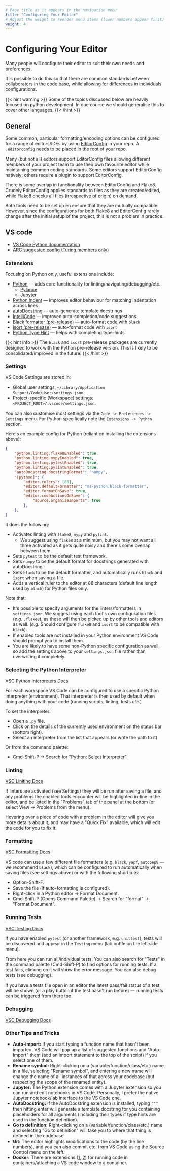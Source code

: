 ```yaml
---
# Page title as it appears in the navigation menu
title: "Configuring Your Editor"
# Adjust the weight to reorder menu items (lower numbers appear first)
weight: 4
---
```


# Configuring Your Editor

Many people will configure their editor to suit their own needs and preferences.

It is possible to do this so that there are common standards between collaborators in the code base, while allowing for differences in individuals' configurations.

{{< hint warning >}}
Some of the topics discussed below are heavily focused on python development. In due course we should generalise this to cover other languages.
{{< /hint >}}

## General

Some common, particular formatting/encoding options can be configured for a range of editors/IDEs by using [EditorConfig](https://editorconfig.org) in your repo.
A `.editorconfig` needs to be placed in the root of your repo.

Many (but not all) editors support EditorConfig files allowing different members of your project team to use their own favourite editor while maintaining common coding standards.
Some editors support EditorConfig natively; others require a plugin to support EditorConfig.

There is some overlap in functionality between EditorConfig and Flake8.
Crudely EditorConfig applies standards to files as they are created/edited, while Flake8 checks all files (irrespective of origin) on demand.

Both tools need to be set up en ensure that they are mutually compatible.
However, since the configurations for both Flake8 and EditorConfig rarely change after the initial setup of the project, this is not a problem in practice.

## VS code

- [VS Code Python documentation](https://code.visualstudio.com/docs/python/python-tutorial)
- [ARC suggested config (Turing members only)](https://github.com/alan-turing-institute/ARC/blob/master/IDE/vscode/README.md)

### Extensions

Focusing on Python only, useful extensions include:

- [Python](https://marketplace.visualstudio.com/items?itemName=ms-python.python) — adds core functionality for linting/navigating/debugging/etc.
  - [Pylance](https://marketplace.visualstudio.com/items?itemName=ms-python.vscode-pylance)
  - [Jupyter](https://marketplace.visualstudio.com/items?itemName=ms-toolsai.jupyter)
- [Python Indent](https://marketplace.visualstudio.com/items?itemName=KevinRose.vsc-python-indent) — improves editor behaviour for matching indentation across lines
- [autoDocstring](https://marketplace.visualstudio.com/items?itemName=njpwerner.autodocstring) — auto-generate template docstrings
- [IntelliCode](https://marketplace.visualstudio.com/items?itemName=VisualStudioExptTeam.vscodeintellicode) — improved auto-completion/code suggestions
- [Black formatter (pre-release)](https://marketplace.visualstudio.com/items?itemName=ms-python.black-formatter) — auto-format code with `black`
- [isort (pre-release)](https://marketplace.visualstudio.com/items?itemName=ms-python.isort) — auto-format code with `isort`
- [Python Type Hint](https://marketplace.visualstudio.com/items?itemName=njqdev.vscode-python-typehint) — helps with completing type-hints

{{< hint info >}}
The `black` and `isort` pre-release packages are currently designed to work with the Python pre-release version. This is likely to be consolidated/improved in the future.
{{< /hint >}}

### Settings

VS Code Settings are stored in:

- Global user settings: `~/Library/Application Support/Code/User/settings.json`.
- Project-specific (Workspace) settings: `<PROJECT_ROOT>/.vscode/settings.json`.

You can also customise most settings via the `Code -> Preferences -> Settings` menu.
For Python specifically note the `Extensions -> Python` section.

Here's an example config for Python (reliant on installing the extensions above):

```json
{
    "python.linting.flake8Enabled": true,
    "python.linting.mypyEnabled": true,
    "python.testing.pytestEnabled": true,
    "python.linting.pylintEnabled": true,
    "autoDocstring.docstringFormat": "numpy",
    "[python]": {
        "editor.rulers": [88],
        "editor.defaultFormatter": "ms-python.black-formatter",
        "editor.formatOnSave": true,
        "editor.codeActionsOnSave": {
            "source.organizeImports": true
        },
    },
}
```

It does the following:

- Activates linting with `flake8`, `mypy` and `pylint`.
  - We suggest using `flake8` at a minimum, but you may not want all three activated as it gets quite noisy and there's some overlap between them.
- Sets `pytest` to be the default test framework.
- Sets `numpy` to be the default format for docstrings generated with autoDocstring.
- Sets `black` to be the default formatter, and automatically runs `black` and `isort` when saving a file.
- Adds a vertical ruler to the editor at 88 characters (default line length used by `black`) for Python files only.

Note that:

- It's possible to specify arguments for the linters/formatters in `settings.json`. We suggest using each tool's own configuration files (_e.g._ `.flake8`), as these will then be picked up by other tools and editors as well. (_e.g._ Should configure `flake8` and `isort` to be compatible with `black`).
- If enabled tools are not installed in your Python environment VS Code should prompt you to install them.
- You are likely to have some non-Python specific configuration as well, so add the settings above to your `settings.json` file rather than overwriting it completely.

### Selecting the Python Interpreter

[VSC Python Interpreters Docs](https://code.visualstudio.com/docs/python/environments#_work-with-python-interpreters)

For each workspace VS Code can be configured to use a specific Python interpreter (environment).
That interpreter is then used by default when doing anything with your code (running scripts, linting, tests _etc._)

To set the interpreter:

- Open a `.py` file.
- Click on the details of the currently used environment on the status bar (bottom right).
- Select an interpreter from the list that appears (or write the path to it).

Or from the command palette:

- Cmd-Shift-P -> Search for "Python: Select Interpreter".

### Linting

[VSC Liniting Docs](https://code.visualstudio.com/docs/python/linting)

If linters are activated (see Settings) they will be run after saving a file, and any problems the enabled tools encounter will be highlighted in-line in the editor, and be listed in the "Problems" tab of the panel at the bottom (or select View -> Problems from the menu).

Hovering over a piece of code with a problem in the editor will give you more details about it, and may have a "Quick Fix" available, which will edit the code for you to fix it.

### Formatting

[VSC Formatting Docs](https://code.visualstudio.com/docs/python/editing#_formatting)

VS code can use a few different file formatters (e.g. `black`, `yapf`, `autopep8` — we recommend `black`), which can be configured to run automatically when saving files (see settings above) or with the following shortcuts:

- Option-Shift-F.
- Save the file (if auto-formatting is configured).
- Right-click in a Python editor -> Format Document.
- Cmd-Shift-P (Opens Command Palette) -> Search for "format" -> "Format Document".

### Running Tests

[VSC Testing Docs](https://code.visualstudio.com/docs/python/testing)

If you have enabled `pytest` (or another framework, e.g. `unittest`), tests will be discovered and appear in the `Testing` menu (lab bottle on the left side menu).

From here you can run all/individual tests.
You can also search for "Tests" in the command palette (Cmd-Shift-P) to find options for running tests.
If a test fails, clicking on it will show the error message. You can also debug tests (see debugging).

If you have a tests file open in an editor the latest pass/fail status of a test will be shown (or a play button if the test hasn't run before) — running tests can be triggered from there too.

### Debugging

[VSC Debugging Docs](https://code.visualstudio.com/docs/python/debugging)

### Other Tips and Tricks

- **Auto-import:** If you start typing a function name that hasn't been imported, VS Code will pop up a list of suggested functions and "Auto-Import" them (add an import statement to the top of the script) if you select one of them.
- **Rename symbol:** Right-clicking on a (variable/function/class/etc.) name in a file, selecting "Rename symbol", and entering a new name will change the name of all instances of that across your codebase (but respecting the scope of the renamed entity).
- **Jupyter:** The Python extension comes with a Jupyter extension so you can run and edit notebooks in VS Code. Personally, I prefer the native Jupyter notebook/lab interface to the VS Code one.
- **AutoDocstring:** If the AutoDocstring extension is installed, typing `"""` then hitting enter will generate a template docstring for you containing placeholders for all arguments (including their types if type hints are used in the function definition).
- **Go to definition:** Right-clicking on a (variable/function/class/etc.) name and selecting "Go to definition" will take you to where that thing is defined in the codebase.
- **Git:** The editor highlights modifications to the code (by the line numbers), and you can also commit etc. from VS Code using the Source Control menu on the left.
- **Docker:** There are extensions ([1](https://marketplace.visualstudio.com/items?itemName=ms-azuretools.vscode-docker), [2](https://marketplace.visualstudio.com/items?itemName=ms-vscode-remote.remote-containers)) for running code in containers/attaching a VS code window to a container.
